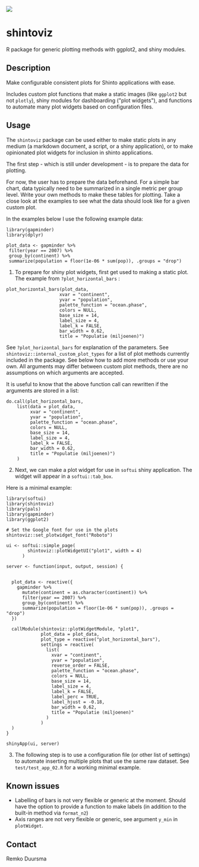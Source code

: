 ![](https://badgen.net/badge/shintolabs/utility/purple)

# shintoviz

R package for generic plotting methods with ggplot2, and shiny modules.

## Description

Make configurable consistent plots for Shinto applications with ease.

Includes custom plot functions that make a static images (like `ggplot2` but not `plotly`),
shiny modules for dashboarding ("plot widgets"), and functions to automate many plot widgets based on configuration files.


## Usage

The `shintoviz` package can be used either to make static plots in any medium (a markdown document, a script, 
or a shiny application), or to make opinionated plot widgets for inclusion in shinto applications.

The first step - which is still under development - is to prepare the data for plotting. 

For now, the user has to prepare the data beforehand. For a simple bar chart, data typically need to be summarized in a single metric per group level. Write your own methods to make these tables for plotting. Take a close look at the examples to see what the data should look like for a given custom plot.

In the examples below I use the following example data:

```
library(gapminder)
library(dplyr)

plot_data <- gapminder %>%
 filter(year == 2007) %>%
 group_by(continent) %>%
 summarize(population = floor(1e-06 * sum(pop)), .groups = "drop")
```


1. To prepare for shiny plot widgets, first get used to making a static plot. The example from `?plot_horizontal_bars` :

```
plot_horizontal_bars(plot_data,
                    xvar = "continent",
                    yvar = "population",
                    palette_function = "ocean.phase",
                    colors = NULL,
                    base_size = 14,
                    label_size = 4,
                    label_k = FALSE,
                    bar_width = 0.62,
                    title = "Populatie (miljoenen)")
```

See `?plot_horizontal_bars` for explanation of the parameters. See `shintoviz::internal_custom_plot_types` for 
a list of plot methods currently included in the package. See below how to add more methods or use your own.
All arguments may differ between custom plot methods, there are no assumptions on which arguments are accepted.

It is useful to know that the above function call can rewritten if the arguments are stored in a list:

```
do.call(plot_horizontal_bars,
    list(data = plot_data,
         xvar = "continent",
         yvar = "population",
         palette_function = "ocean.phase",
         colors = NULL,
         base_size = 14,
         label_size = 4,
         label_k = FALSE,
         bar_width = 0.62,
         title = "Populatie (miljoenen)")
    )

```


2. Next, we can make a plot widget for use in `softui` shiny application. The widget will appear
in a `softui::tab_box`. 

Here is a minimal example:

```
library(softui)
library(shintoviz)
library(pals)
library(gapminder)
library(ggplot2)

# Set the Google font for use in the plots
shintoviz::set_plotwidget_font("Roboto")

ui <- softui::simple_page(
        shintoviz::plotWidgetUI("plot1", width = 4)
      )
    
server <- function(input, output, session) {
  
  
  plot_data <- reactive({
    gapminder %>%
      mutate(continent = as.character(continent)) %>%
      filter(year == 2007) %>%
      group_by(continent) %>%
      summarize(population = floor(1e-06 * sum(pop)), .groups = "drop")
  })
  
  callModule(shintoviz::plotWidgetModule, "plot1",
             plot_data = plot_data,
             plot_type = reactive("plot_horizontal_bars"),
             settings = reactive(
               list(
                 xvar = "continent",
                 yvar = "population",
                 reverse_order = FALSE,
                 palette_function = "ocean.phase",
                 colors = NULL,
                 base_size = 14,
                 label_size = 4,
                 label_k = FALSE,
                 label_perc = TRUE,
                 label_hjust = -0.18,
                 bar_width = 0.62,
                 title = "Populatie (miljoenen)"
               )
             )
  )
}

shinyApp(ui, server)
```


3. The following step is to use a configuration file (or other list of settings) to automate
inserting multiple plots that use the same raw dataset. See `test/test_app_02.R` for a working
minimal example.



## Known issues

- Labelling of bars is not very flexible or generic at the moment. Should have the option to
provide a function to make labels (in addition to the built-in method via `format_n2`)
- Axis ranges are not very flexible or generic, see argument `y_min` in `plotWidget`. 




## Contact

Remko Duursma

